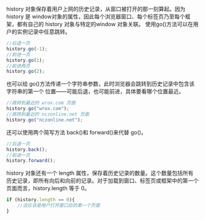 history 对象保存着用户上网的历史记录，从窗口被打开的那一刻算起。因为 history 是 window对象的属性，因此每个浏览器窗口、每个标签页乃至每个框架，都有自己的 history 对象与特定的window 对象关联。
使用go()方法可以在用户的实例记录中任意跳转。
```js
//后退一页
history.go(-1);
//前进一页
history.go(1);
//前进两页
history.go(2);
```
也可以给 go()方法传递一个字符串参数，此时浏览器会跳转到历史记录中包含该字符串的第一个
位置——可能后退，也可能前进，具体要看哪个位置最近。
```js
//跳转到最近的 wrox.com 页面
history.go("wrox.com");
//跳转到最近的 nczonline.net 页面
history.go("nczonline.net");
```
还可以使用两个简写方法 back()和 forward()来代替 go()。
```js
//后退一页
history.back();
//前进一页
history.forward();
```
history 对象还有一个 length 属性，保存着历史记录的数量。这个数量包括所有历史记录，即所有向后和向前的记录。对于加载到窗口、标签页或框架中的第一个页面而言，history.length 等于 0。
```js
if (history.length == 0){
    //这应该是用户打开窗口后的第一个页面
}
```